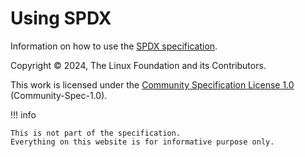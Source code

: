# Using SPDX

Information on how to use the
[SPDX specification](https://spdx.dev/use/specifications/).

Copyright © 2024, The Linux Foundation and its Contributors.

This work is licensed under the
[Community Specification License 1.0](https://spdx.org/licenses/Community-Spec-1.0.html)
(Community-Spec-1.0).

!!! info

    This is not part of the specification.
    Everything on this website is for informative purpose only.
